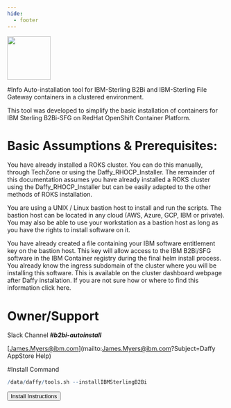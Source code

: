 ```yaml
---
hide:
  - footer
---
```

<script>
  document.title = "AppStore - IBM Sterling B2B";
</script>

<img src='../images/IBM_Sterling_B2B_Integration.png'
       style="width:100px;height:100px;"/>

#Info
Auto-installation tool for IBM-Sterling B2Bi and IBM-Sterling File Gateway containers in a clustered environment.

This tool was developed to simplify the basic installation of containers for IBM Sterling B2Bi-SFG on RedHat OpenShift Container Platform.

# Basic Assumptions & Prerequisites:

You have already installed a ROKS cluster. You can do this manually, through TechZone or using the Daffy_RHOCP_Installer. The remainder of this documentation assumes you have already installed a ROKS cluster using the Daffy_RHOCP_Installer but can be easily adapted to the other methods of ROKS installation.

You are using a UNIX / Linux bastion host to install and run the scripts. The bastion host can be located in any cloud (AWS, Azure, GCP, IBM or private). You may also be able to use your workstation as a bastion host as long as you have the rights to install software on it.

You have already created a file containing your IBM software entitlement key on the bastion host. This key will allow access to the IBM B2Bi/SFG software in the IBM Container registry during the final helm install process.
You already know the ingress subdomain of the cluster where you will be installing this software. This is available on the cluster dashboard webpage after Daffy installation. If you are not sure how or where to find this information click here.

# Owner/Support
Slack Channel ***#b2bi-autoinstall***

[James.Myers@ibm.com](mailto:James.Myers@ibm.com?Subject=Daffy AppStore Help)


#Install Command
```R
/data/daffy/tools.sh --installIBMSterlingB2Bi
```


<button onclick=" window.open('https://github.com/IBM/B2Bi-SFG-on-Daffy-RHOCP/', '_blank'); return false;" class="custom-btn btn-7">Install Instructions</button>
